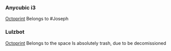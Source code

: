 ### Anycubic i3
[Octoprint](http://anycubic.local)
Belongs to #Joseph 

### Lulzbot
[Octoprint](http://lulzbot.local)
Belongs to the space
Is absolutely trash, due to be decomissioned